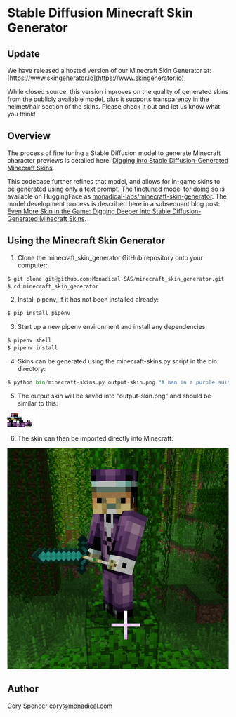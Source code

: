 # Stable Diffusion Minecraft Skin Generator

## Update

We have released a hosted version of our Minecraft Skin Generator at: [https://www.skingenerator.io](https://www.skingenerator.io)

While closed source, this version improves on the quality of generated skins from the publicly available model, plus it supports transparency in the helmet/hair section of the skins.  Please check it out and let us know what you think!

## Overview

The process of fine tuning a Stable Diffusion model to generate Minecraft character previews is detailed here: [Digging into Stable Diffusion-Generated Minecraft Skins](https://monadical.com/posts/mincraft-skin-generation.html).

This codebase further refines that model, and allows for in-game skins to be generated using only a text prompt.  The finetuned model for doing so is available on HuggingFace as [monadical-labs/minecraft-skin-generator](https://huggingface.co/monadical-labs/minecraft-skin-generator).  The model development process is described here in a subsequant blog post: [Even More Skin in the Game: Digging Deeper Into Stable Diffusion-Generated Minecraft Skins](https://monadical.com/posts/minecraft-skins-part2.html).

## Using the Minecraft Skin Generator

1. Clone the minecraft\_skin\_generator GitHub repository onto your computer:

  ```python
  $ git clone git@github.com:Monadical-SAS/minecraft_skin_generator.git
  $ cd minecraft_skin_generator
  ```

2. Install pipenv, if it has not been installed already:

  ```python
  $ pip install pipenv
  ```
  
3. Start up a new pipenv environment and install any dependencies:

  ```python
  $ pipenv shell
  $ pipenv install
  ```

4. Skins can be generated using the minecraft-skins.py script in the bin directory:

  ```python
  $ python bin/minecraft-skins.py output-skin.png "A man in a purple suit wearing a tophat"
  ```

5. The output skin will be saved into "output-skin.png" and should be similar to this:

  ![images/purple.png](images/purple.png)
  
6. The skin can then be imported directly into Minecraft:

  ![images/minecraft-screenshot.png](images/minecraft-screenshot.png)


## Author

Cory Spencer <cory@monadical.com>
